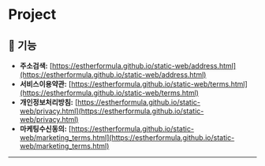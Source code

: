 # Project

## 🔹 기능

- **주소검색:** [https://estherformula.github.io/static-web/address.html](https://estherformula.github.io/static-web/address.html)
- **서비스이용약관:** [https://estherformula.github.io/static-web/terms.html](https://estherformula.github.io/static-web/terms.html)
- **개인정보처리방침:** [https://estherformula.github.io/static-web/privacy.html](https://estherformula.github.io/static-web/privacy.html)
- **마케팅수신동의:** [https://estherformula.github.io/static-web/marketing_terms.html](https://estherformula.github.io/static-web/marketing_terms.html)

---
